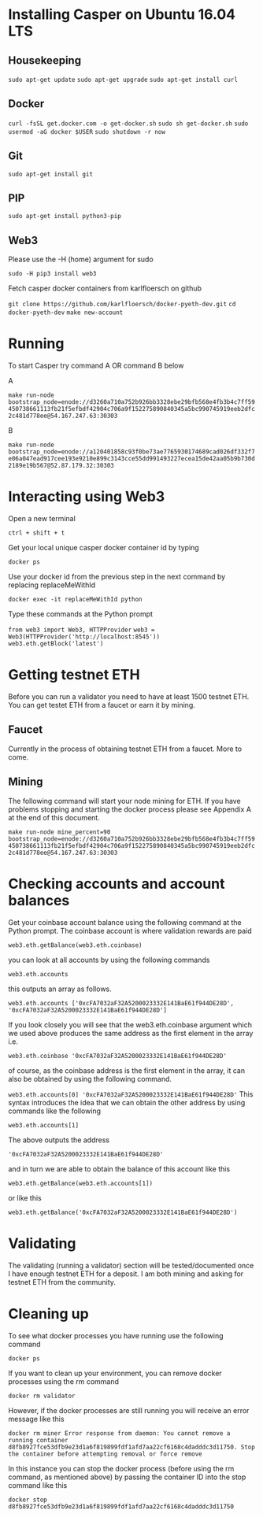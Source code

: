 # Installing Casper on Ubuntu 16.04 LTS

## Housekeeping

`
sudo apt-get update
`
`
sudo apt-get upgrade
`
`
sudo apt-get install curl
`

## Docker

`
curl -fsSL get.docker.com -o get-docker.sh
`
`
sudo sh get-docker.sh
`
`
sudo usermod -aG docker $USER
`
`
sudo shutdown -r now
`

## Git

`
sudo apt-get install git
`
## PIP

`
sudo apt-get install python3-pip
`

## Web3 

Please use the -H (home) argument for sudo

`
sudo -H pip3 install web3
`

Fetch casper docker containers from karlfloersch on github

`
git clone https://github.com/karlfloersch/docker-pyeth-dev.git
`
`
cd docker-pyeth-dev
`
`
make new-account
`

# Running

To start Casper try command A OR command B below 

A

`
make run-node bootstrap_node=enode://d3260a710a752b926bb3328ebe29bfb568e4fb3b4c7ff59450738661113fb21f5efbdf42904c706a9f152275890840345a5bc990745919eeb2dfc2c481d778ee@54.167.247.63:30303
`

B

`
make run-node bootstrap_node=enode://a120401858c93f0be73ae7765930174689cad026df332f7e06a047ead917cee193e9210e899c3143cce55dd991493227ecea15de42aa05b9b730d2189e19b567@52.87.179.32:30303
`

# Interacting using Web3

Open a new terminal 

`
ctrl + shift + t 
`

Get your local unique casper docker container id by typing

`
docker ps
`

Use your docker id from the previous step in the next command by replacing replaceMeWithId

`
docker exec -it replaceMeWithId python
`

Type these commands at the Python prompt

`
from web3 import Web3, HTTPProvider
`
`
web3 = Web3(HTTPProvider('http://localhost:8545'))
`
`
web3.eth.getBlock('latest')
`
# Getting testnet ETH

Before you can run a validator you need to have at least 1500 testnet ETH. You can get testet ETH from a faucet or earn it by mining.

## Faucet

Currently in the process of obtaining testnet ETH from a faucet. More to come.


## Mining

The following command will start your node mining for ETH. If you have problems stopping and starting the docker process please see Appendix A at the end of this document.

`
make run-node mine_percent=90 bootstrap_node=enode://d3260a710a752b926bb3328ebe29bfb568e4fb3b4c7ff59450738661113fb21f5efbdf42904c706a9f152275890840345a5bc990745919eeb2dfc2c481d778ee@54.167.247.63:30303
`

# Checking accounts and account balances

Get your coinbase account balance using the following command at the Python prompt. The coinbase account is where validation rewards are paid

`
web3.eth.getBalance(web3.eth.coinbase)
`

you can look at all accounts by using the following commands

`
web3.eth.accounts
`

this outputs an array as follows.

`
web3.eth.accounts
['0xcFA7032aF32A5200023332E141BaE61f944DE28D', '0xcFA7032aF32A5200023332E141BaE61f944DE28D']
`

If you look closely you will see that the web3.eth.coinbase argument which we used above produces the same address as the first element in the array i.e.

`
web3.eth.coinbase
'0xcFA7032aF32A5200023332E141BaE61f944DE28D'
`

of course, as the coinbase address is the first element in the array, it can also be obtained by using the following command.

`
web3.eth.accounts[0]
'0xcFA7032aF32A5200023332E141BaE61f944DE28D'
`
This syntax introduces the idea that we can obtain the other address by using commands like the following

`
web3.eth.accounts[1]
`

The above outputs the address

`
'0xcFA7032aF32A5200023332E141BaE61f944DE28D'
`

and in turn we are able to obtain the balance of this account like this

`
web3.eth.getBalance(web3.eth.accounts[1])
`

or like this

`
web3.eth.getBalance('0xcFA7032aF32A5200023332E141BaE61f944DE28D')
`
# Validating

The validating (running a validator) section will be tested/documented once I have enough testnet ETH for a deposit. I am both mining and asking for testnet ETH from the community.

# Cleaning up

To see what docker processes you have running use the following command

`
docker ps
`

If you want to clean up your environment, you can remove docker processes using the rm command

`
docker rm validator
`

However, if the docker processes are still running you will receive an error message like this 

`
docker rm miner
Error response from daemon: You cannot remove a running container d8fb8927fce53dfb9e23d1a6f819899fdf1afd7aa22cf6168c4dadddc3d11750. Stop the container before attempting removal or force remove
`

In this instance you can stop the docker process (before using the rm command, as mentioned above) by passing the container ID into the stop command like this

`
docker stop d8fb8927fce53dfb9e23d1a6f819899fdf1afd7aa22cf6168c4dadddc3d11750
`

